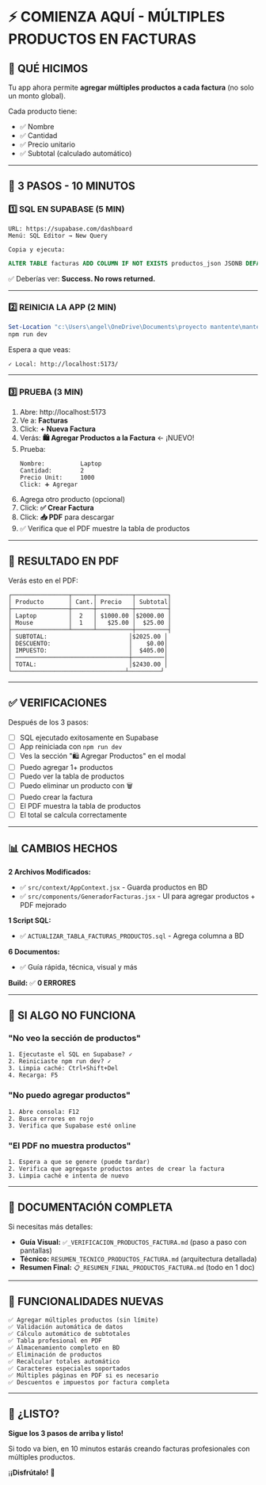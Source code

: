 # ⚡ COMIENZA AQUÍ - MÚLTIPLES PRODUCTOS EN FACTURAS

## 🎯 QUÉ HICIMOS

Tu app ahora permite **agregar múltiples productos a cada factura** (no solo un monto global).

Cada producto tiene:
- ✅ Nombre
- ✅ Cantidad  
- ✅ Precio unitario
- ✅ Subtotal (calculado automático)

---

## 🚀 3 PASOS - 10 MINUTOS

### 1️⃣ SQL EN SUPABASE (5 MIN)

```
URL: https://supabase.com/dashboard
Menú: SQL Editor → New Query

Copia y ejecuta:
```

```sql
ALTER TABLE facturas ADD COLUMN IF NOT EXISTS productos_json JSONB DEFAULT '[]'::jsonb;
```

✅ Deberías ver: **Success. No rows returned.**

---

### 2️⃣ REINICIA LA APP (2 MIN)

```powershell
Set-Location "c:\Users\angel\OneDrive\Documents\proyecto mantente\mantente-app"
npm run dev
```

Espera a que veas:
```
✓ Local: http://localhost:5173/
```

---

### 3️⃣ PRUEBA (3 MIN)

1. Abre: http://localhost:5173
2. Ve a: **Facturas** 
3. Click: **+ Nueva Factura**
4. Verás: **🛍️ Agregar Productos a la Factura** ← ¡NUEVO!
5. Prueba:
   ```
   Nombre:          Laptop
   Cantidad:        2
   Precio Unit:     1000
   Click: ➕ Agregar
   ```
6. Agrega otro producto (opcional)
7. Click: **✅ Crear Factura**
8. Click: **📥 PDF** para descargar
9. ✅ Verifica que el PDF muestre la tabla de productos

---

## 📄 RESULTADO EN PDF

Verás esto en el PDF:

```
┌────────────────┬──────┬──────────┬─────────┐
│ Producto       │ Cant.│ Precio   │ Subtotal│
├────────────────┼──────┼──────────┼─────────┤
│ Laptop         │  2   │ $1000.00 │$2000.00 │
│ Mouse          │  1   │   $25.00 │  $25.00 │
├────────────────┴──────┴──────────┼─────────┤
│ SUBTOTAL:                       │$2025.00 │
│ DESCUENTO:                      │    $0.00│
│ IMPUESTO:                       │  $405.00│
│ ────────────────────────────────┼─────────│
│ TOTAL:                          │$2430.00 │
└────────────────────────────────┴─────────┘
```

---

## ✅ VERIFICACIONES

Después de los 3 pasos:

- [ ] SQL ejecutado exitosamente en Supabase
- [ ] App reiniciada con `npm run dev`
- [ ] Ves la sección "🛍️ Agregar Productos" en el modal
- [ ] Puedo agregar 1+ productos
- [ ] Puedo ver la tabla de productos
- [ ] Puedo eliminar un producto con 🗑️
- [ ] Puedo crear la factura
- [ ] El PDF muestra la tabla de productos
- [ ] El total se calcula correctamente

---

## 📊 CAMBIOS HECHOS

**2 Archivos Modificados:**
- ✅ `src/context/AppContext.jsx` - Guarda productos en BD
- ✅ `src/components/GeneradorFacturas.jsx` - UI para agregar productos + PDF mejorado

**1 Script SQL:**
- ✅ `ACTUALIZAR_TABLA_FACTURAS_PRODUCTOS.sql` - Agrega columna a BD

**6 Documentos:**
- ✅ Guía rápida, técnica, visual y más

**Build:** ✅ **0 ERRORES**

---

## 🐛 SI ALGO NO FUNCIONA

### "No veo la sección de productos"
```
1. Ejecutaste el SQL en Supabase? ✓
2. Reiniciaste npm run dev? ✓
3. Limpia caché: Ctrl+Shift+Del
4. Recarga: F5
```

### "No puedo agregar productos"
```
1. Abre consola: F12
2. Busca errores en rojo
3. Verifica que Supabase esté online
```

### "El PDF no muestra productos"
```
1. Espera a que se genere (puede tardar)
2. Verifica que agregaste productos antes de crear la factura
3. Limpia caché e intenta de nuevo
```

---

## 📖 DOCUMENTACIÓN COMPLETA

Si necesitas más detalles:

- **Guía Visual:** `✅_VERIFICACION_PRODUCTOS_FACTURA.md` (paso a paso con pantallas)
- **Técnico:** `RESUMEN_TECNICO_PRODUCTOS_FACTURA.md` (arquitectura detallada)
- **Resumen Final:** `📋_RESUMEN_FINAL_PRODUCTOS_FACTURA.md` (todo en 1 doc)

---

## 🎁 FUNCIONALIDADES NUEVAS

```
✅ Agregar múltiples productos (sin límite)
✅ Validación automática de datos
✅ Cálculo automático de subtotales
✅ Tabla profesional en PDF
✅ Almacenamiento completo en BD
✅ Eliminación de productos
✅ Recalcular totales automático
✅ Caracteres especiales soportados
✅ Múltiples páginas en PDF si es necesario
✅ Descuentos e impuestos por factura completa
```

---

## 🎉 ¿LISTO?

**Sigue los 3 pasos de arriba y listo!**

Si todo va bien, en 10 minutos estarás creando facturas profesionales con múltiples productos. 

¡**¡Disfrútalo!** 🚀
